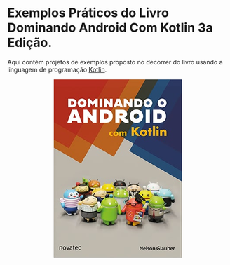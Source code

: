 # Exemplos Práticos do Livro Dominando Android Com Kotlin 3a Edição.
Aqui contém projetos de exemplos proposto no decorrer do livro usando a linguagem de programação [Kotlin](https://kotlinlang.org/).

<div align="center">
<img src=".github/capa_livro.jfif">
</div>
